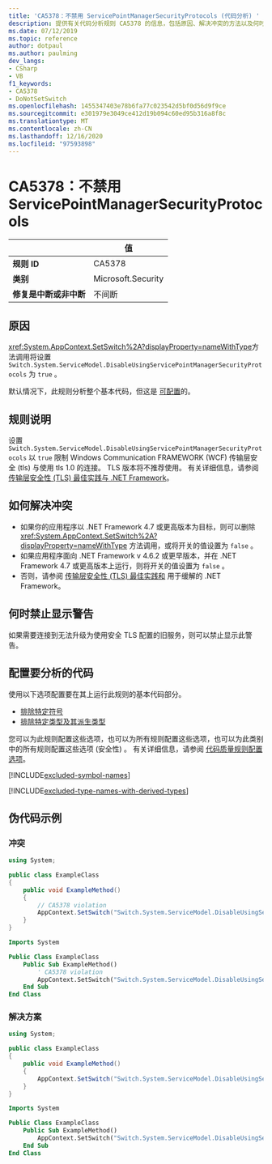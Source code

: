 ```yaml
---
title: 'CA5378：不禁用 ServicePointManagerSecurityProtocols (代码分析) '
description: 提供有关代码分析规则 CA5378 的信息，包括原因、解决冲突的方法以及何时取消显示。
ms.date: 07/12/2019
ms.topic: reference
author: dotpaul
ms.author: paulming
dev_langs:
- CSharp
- VB
f1_keywords:
- CA5378
- DoNotSetSwitch
ms.openlocfilehash: 1455347403e78b6fa77c023542d5bf0d56d9f9ce
ms.sourcegitcommit: e301979e3049ce412d19b094c60ed95b316a8f8c
ms.translationtype: MT
ms.contentlocale: zh-CN
ms.lasthandoff: 12/16/2020
ms.locfileid: "97593898"
---
```

# <a name="ca5378-do-not-disable-servicepointmanagersecurityprotocols"></a>CA5378：不禁用 ServicePointManagerSecurityProtocols

| | 值 |
|-|-|
| **规则 ID** |CA5378|
| **类别** |Microsoft.Security|
| **修复是中断或非中断** |不间断|

## <a name="cause"></a>原因

<xref:System.AppContext.SetSwitch%2A?displayProperty=nameWithType>方法调用将设置 `Switch.System.ServiceModel.DisableUsingServicePointManagerSecurityProtocols` 为 `true` 。

默认情况下，此规则分析整个基本代码，但这是 [可配置](#configure-code-to-analyze)的。

## <a name="rule-description"></a>规则说明

设置 `Switch.System.ServiceModel.DisableUsingServicePointManagerSecurityProtocols` 以 `true` 限制 Windows Communication FRAMEWORK (WCF) 传输层安全 (tls) 与使用 tls 1.0 的连接。 TLS 版本将不推荐使用。 有关详细信息，请参阅 [传输层安全性 (TLS) 最佳实践与 .NET Framework](../../../framework/network-programming/tls.md#switchsystemservicemodeldisableusingservicepointmanagersecurityprotocols)。

## <a name="how-to-fix-violations"></a>如何解决冲突

- 如果你的应用程序以 .NET Framework 4.7 或更高版本为目标，则可以删除 <xref:System.AppContext.SetSwitch%2A?displayProperty=nameWithType> 方法调用，或将开关的值设置为 `false` 。
- 如果应用程序面向 .NET Framework v 4.6.2 或更早版本，并在 .NET Framework 4.7 或更高版本上运行，则将开关的值设置为 `false` 。
- 否则，请参阅 [传输层安全性 (TLS) 最佳实践和](../../../framework/network-programming/tls.md) 用于缓解的 .NET Framework。

## <a name="when-to-suppress-warnings"></a>何时禁止显示警告

如果需要连接到无法升级为使用安全 TLS 配置的旧服务，则可以禁止显示此警告。

## <a name="configure-code-to-analyze"></a>配置要分析的代码

使用以下选项配置要在其上运行此规则的基本代码部分。

- [排除特定符号](#exclude-specific-symbols)
- [排除特定类型及其派生类型](#exclude-specific-types-and-their-derived-types)

您可以为此规则配置这些选项，也可以为所有规则配置这些选项，也可以为此类别中的所有规则配置这些选项 (安全性) 。 有关详细信息，请参阅 [代码质量规则配置选项](../code-quality-rule-options.md)。

[!INCLUDE[excluded-symbol-names](~/includes/code-analysis/excluded-symbol-names.md)]

[!INCLUDE[excluded-type-names-with-derived-types](~/includes/code-analysis/excluded-type-names-with-derived-types.md)]

## <a name="pseudo-code-examples"></a>伪代码示例

### <a name="violation"></a>冲突

```csharp
using System;

public class ExampleClass
{
    public void ExampleMethod()
    {
        // CA5378 violation
        AppContext.SetSwitch("Switch.System.ServiceModel.DisableUsingServicePointManagerSecurityProtocols", true);
    }
}
```

```vb
Imports System

Public Class ExampleClass
    Public Sub ExampleMethod()
        ' CA5378 violation
        AppContext.SetSwitch("Switch.System.ServiceModel.DisableUsingServicePointManagerSecurityProtocols", true)
    End Sub
End Class
```

### <a name="solution"></a>解决方案

```csharp
using System;

public class ExampleClass
{
    public void ExampleMethod()
    {
        AppContext.SetSwitch("Switch.System.ServiceModel.DisableUsingServicePointManagerSecurityProtocols", false);
    }
}
```

```vb
Imports System

Public Class ExampleClass
    Public Sub ExampleMethod()
        AppContext.SetSwitch("Switch.System.ServiceModel.DisableUsingServicePointManagerSecurityProtocols", false)
    End Sub
End Class
```
